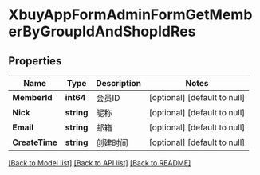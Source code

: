 # XbuyAppFormAdminFormGetMemberByGroupIdAndShopIdRes

## Properties
Name | Type | Description | Notes
------------ | ------------- | ------------- | -------------
**MemberId** | **int64** | 会员ID | [optional] [default to null]
**Nick** | **string** | 昵称 | [optional] [default to null]
**Email** | **string** | 邮箱 | [optional] [default to null]
**CreateTime** | **string** | 创建时间 | [optional] [default to null]

[[Back to Model list]](../README.md#documentation-for-models) [[Back to API list]](../README.md#documentation-for-api-endpoints) [[Back to README]](../README.md)

